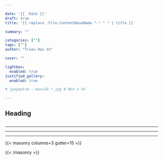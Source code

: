 ```yaml
---

date: '{{ .Date }}'
draft: true
title: '{{ replace .File.ContentBaseName "-" " " | title }}'

summary: ""

categories: [""]
tags: [""]
author: "Trieu Hai Vo"

cover: ""

lightbox:
  enabled: true
justified_gallery:
  enabled: true

# jpegoptim --max=50 *.jpg # Nén ảnh

---
```


## Heading

![]()

---



---



---

{{< masonry columns=3 gutter=15 >}}

<!-- Thêm vào cuối { width=300 height=200 } -->

{{< /masonry >}}